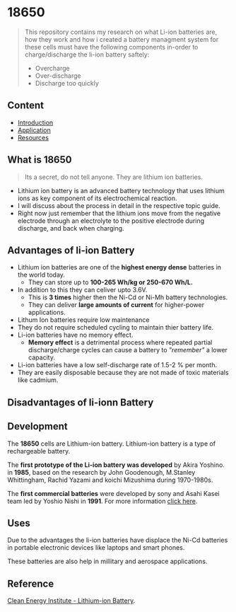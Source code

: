 # 18650
>This repository contains my research on what Li-ion batteries are, how they work and how i created a battery managment system for these cells must have the following components in-order to charge/discharge the li-ion battery saftely:
>* Overcharge
>* Over-discharge
>* Discharge too quickly

## Content
* [Introduction](Intro/main.md)
* [Application](Application/main.md)
* [Resources](Resource/main.md)

## What is 18650
>Its a secret, do not tell anyone. They are lithium ion batteries.
- Lithium ion battery is an advanced battery technology that uses lithium ions as key component of its electrochemical reaction.
- I will discuss about the process in detail in the respective topic guide.
- Right now just remember that the lithium ions move from the negative electrode through an electrolyte to the positive electrode during discharge, and back when charging.

## Advantages of li-ion Battery
* Lithium ion batteries are one of the **highest energy dense** batteries in the world today.
    * They can store up to **100-265 Wh/kg or 250-670 Wh/L.**
* In addition to this they can celiver upto 3.6V.
    * This is **3 times** higher then the Ni-Cd or Ni-Mh battery technologies.
    * They can deliver **large amounts of current** for higher-power applications.
* Lithum Ion batteries require low maintenance
* They do not require scheduled cycling to maintain thier battery life.
* Li-ion batteries have no memory effect.
    * **Memory effect** is a detrimental process where repeated partial discharge/charge cycles can cause a battery to _"remember"_ a lower capacity.
* Li-ion batteries have a low self-discharge rate of 1.5-2 % per month.
* They are easily disposable because they are not made of toxic materials like cadmium.

## Disadvantages of li-ionn Battery

## Development
 
The **18650** cells are Lithium-ion battery.
Lithium-ion battery is a type of rechargeable battery.
 
The **first prototype of the Li-ion battery was developed** by Akira Yoshino. in **1985**, based on the research by John Goodenough, M.Stanley Whittingham, Rachid Yazami and koichi Mizushima during 1970-1980s.
 
The **first commercial batteries** were developed by sony and Asahi Kasei team led by Yoshio Nishi in **1991**.
For more information [click here](https://en.wikipedia.org/wiki/Lithium-ion_battery#Further_reading).

## Uses
Due to the advantages the li-ion batteries have displace the Ni-Cd batteries in portable electronic devices like laptops and smart phones.

These batteries are also help in millitary and aerospace applications.

## Reference
[Clean Energy Institute - Lithium-ion Battery](https://www.cei.washington.edu/education/science-of-solar/battery-technology/).
